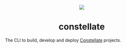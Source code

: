 <p align="center">
  <img src="https://cdn.rawgit.com/ctrlplusb/constellate/20baeb89/assets/logo.png" />
</p>

<h1 align="center">constellate</h1>

The CLI to build, develop and deploy [Constellate](https://github.com/ctrlplusb/constellate) projects.
